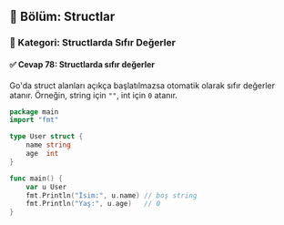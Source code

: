 ## 📘 Bölüm: Structlar  
### 🔹 Kategori: Structlarda Sıfır Değerler  
#### ✅ Cevap 78: Structlarda sıfır değerler

Go'da struct alanları açıkça başlatılmazsa otomatik olarak sıfır değerler atanır. Örneğin, string için `""`, int için `0` atanır.

```go
package main
import "fmt"

type User struct {
    name string
    age  int
}

func main() {
    var u User
    fmt.Println("İsim:", u.name) // boş string
    fmt.Println("Yaş:", u.age)   // 0
}
```

